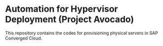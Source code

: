 # Automation for Hypervisor Deployment (Project Avocado)

This repository contains the codes for provisioning physical servers in SAP Converged Cloud.
